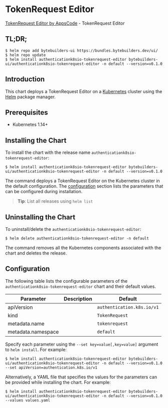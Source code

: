 # TokenRequest Editor

[TokenRequest Editor by AppsCode](https://byte.builders) - TokenRequest Editor

## TL;DR;

```console
$ helm repo add bytebuilders-ui https://bundles.bytebuilders.dev/ui/
$ helm repo update
$ helm install authenticationk8sio-tokenrequest-editor bytebuilders-ui/authenticationk8sio-tokenrequest-editor -n default --version=v0.1.0
```

## Introduction

This chart deploys a TokenRequest Editor on a [Kubernetes](http://kubernetes.io) cluster using the [Helm](https://helm.sh) package manager.

## Prerequisites

- Kubernetes 1.14+

## Installing the Chart

To install the chart with the release name `authenticationk8sio-tokenrequest-editor`:

```console
$ helm install authenticationk8sio-tokenrequest-editor bytebuilders-ui/authenticationk8sio-tokenrequest-editor -n default --version=v0.1.0
```

The command deploys a TokenRequest Editor on the Kubernetes cluster in the default configuration. The [configuration](#configuration) section lists the parameters that can be configured during installation.

> **Tip**: List all releases using `helm list`

## Uninstalling the Chart

To uninstall/delete the `authenticationk8sio-tokenrequest-editor`:

```console
$ helm delete authenticationk8sio-tokenrequest-editor -n default
```

The command removes all the Kubernetes components associated with the chart and deletes the release.

## Configuration

The following table lists the configurable parameters of the `authenticationk8sio-tokenrequest-editor` chart and their default values.

|     Parameter      | Description |          Default           |
|--------------------|-------------|----------------------------|
| apiVersion         |             | `authentication.k8s.io/v1` |
| kind               |             | `TokenRequest`             |
| metadata.name      |             | `tokenrequest`             |
| metadata.namespace |             | `default`                  |


Specify each parameter using the `--set key=value[,key=value]` argument to `helm install`. For example:

```console
$ helm install authenticationk8sio-tokenrequest-editor bytebuilders-ui/authenticationk8sio-tokenrequest-editor -n default --version=v0.1.0 --set apiVersion=authentication.k8s.io/v1
```

Alternatively, a YAML file that specifies the values for the parameters can be provided while
installing the chart. For example:

```console
$ helm install authenticationk8sio-tokenrequest-editor bytebuilders-ui/authenticationk8sio-tokenrequest-editor -n default --version=v0.1.0 --values values.yaml
```
